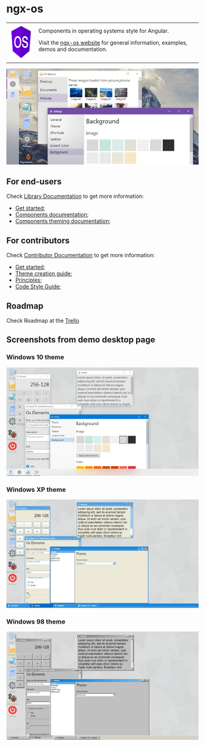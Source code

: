 # ngx-os

<table border="0">
<tr>
<td>
<img
  src="src/assets/showcase/icons/icon.png"
  alt="ngx-os icon"
  width="96"
  height="96" />
</td>

<td>
  Components in operating systems style for Angular.

  Visit the <a href="https://ngx-os.io">ngx-os website</a> for general information, examples, demos and documentation.
</td>
</tr>
</table>

[![Preview](/src/assets/demo/preview.jpg)](https://ngx-os.io)

## For end-users

Check [Library Documentation](https://github.com/dreyliky/ngx-os/blob/master/src/app/library/docs) 
to get more information:

- [Get started](https://ngx-os.io/get-started);
- [Components documentation](https://ngx-os.io/components);
- [Components theming documentation](https://github.com/dreyliky/ngx-os/blob/master/src/app/library/docs/theming);

## For contributors

Check [Contributor Documentation](https://github.com/dreyliky/ngx-os/blob/master/src/docs/contributor) 
to get more information:

- [Get started](https://github.com/dreyliky/ngx-os/blob/master/src/docs/contributor/get-started.md);
- [Theme creation guide](https://github.com/dreyliky/ngx-os/blob/master/src/docs/contributor/theme-creation-guide.md);
- [Principles](https://github.com/dreyliky/ngx-os/blob/master/src/docs/contributor/principles.md);
- [Code Style Guide](https://github.com/dreyliky/ngx-os/blob/master/src/docs/contributor/code-style-guide.md);

## Roadmap

Check Roadmap at the [Trello](https://trello.com/b/RxLewteC/ngx-os-roadmap)

## Screenshots from demo desktop page

### Windows 10 theme
[![Desktop Windows 10](/src/assets/demo/desktop-win10.jpg)](https://ngx-os.io)

### Windows XP theme
[![Desktop Windows XP](/src/assets/demo/desktop-winxp.jpg)](https://ngx-os.io)

### Windows 98 theme
[![Desktop Windows 98](/src/assets/demo/desktop-win98.jpg)](https://ngx-os.io)
